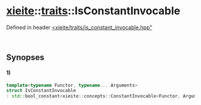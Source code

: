 # [xieite](../../xieite.md)\:\:[traits](../../traits.md)\:\:IsConstantInvocable
Defined in header [<xieite/traits/is_constant_invocable.hpp"](../../../include/xieite/traits/is_constant_invocable.hpp)

&nbsp;

## Synopses
#### 1)
```cpp
template<typename Functor, typename... Arguments>
struct IsConstantInvocable
: std::bool_constant<xieite::concepts::ConstantInvocable<Functor, Arguments...>> {};
```
